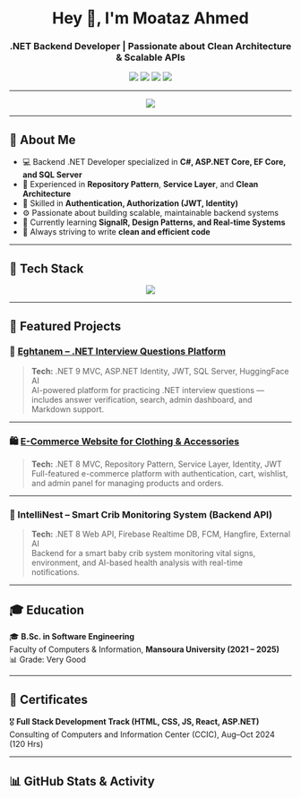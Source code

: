 <!-- Header Section -->
<h1 align="center">Hey 👋, I'm Moataz Ahmed</h1>
<h3 align="center">.NET Backend Developer | Passionate about Clean Architecture & Scalable APIs</h3>

<p align="center">
  <a href="mailto:moataz45677@gmail.com"><img src="https://img.shields.io/badge/Email-moataz45677@gmail.com-red?style=for-the-badge&logo=gmail"></a>
  <a href="https://linkedin.com/in/moataz-ahmed-0a7016264"><img src="https://img.shields.io/badge/LinkedIn-Moataz%20Ahmed-blue?style=for-the-badge&logo=linkedin"></a>
  <a href="https://github.com/Moataz-74"><img src="https://img.shields.io/badge/GitHub-Moataz--74-black?style=for-the-badge&logo=github"></a>
  <a href="https://moataz-74.github.io/moataz-portfolio/"><img src="https://img.shields.io/badge/Portfolio-Visit-green?style=for-the-badge&logo=google-chrome"></a>
</p>

---

<!-- Typing animation -->
<p align="center">
  <img src="https://readme-typing-svg.demolab.com?font=Fira+Code&pause=1000&color=36BCF7&center=true&vCenter=true&width=600&lines=Backend+.NET+Developer;Clean+Architecture+Enthusiast;Building+Scalable+and+Secure+APIs;Lifelong+Learner+%26+Problem+Solver"/>
</p>

---

## 🧠 About Me  
- 💻 Backend .NET Developer specialized in **C#, ASP.NET Core, EF Core, and SQL Server**  
- 🧩 Experienced in **Repository Pattern**, **Service Layer**, and **Clean Architecture**  
- 🔐 Skilled in **Authentication, Authorization (JWT, Identity)**  
- ⚙️ Passionate about building scalable, maintainable backend systems  
- 🌱 Currently learning **SignalR, Design Patterns, and Real-time Systems**  
- 🎯 Always striving to write **clean and efficient code**

---

## 🧰 Tech Stack

<p align="center">
  <img src="https://skillicons.dev/icons?i=cs,dotnet,visualstudio,github,git,html,css,bootstrap,js,sqlserver,firebase,postman" />
</p>

---

## 🚀 Featured Projects

### 🧠 [Eghtanem – .NET Interview Questions Platform](http://eghtanem.runasp.net/)
> **Tech:** .NET 9 MVC, ASP.NET Identity, JWT, SQL Server, HuggingFace AI  
> AI-powered platform for practicing .NET interview questions — includes answer verification, search, admin dashboard, and Markdown support.

---

### 🛍️ [E-Commerce Website for Clothing & Accessories](http://dressupstore.runasp.net/)
> **Tech:** .NET 8 MVC, Repository Pattern, Service Layer, Identity, JWT  
> Full-featured e-commerce platform with authentication, cart, wishlist, and admin panel for managing products and orders.

---

### 🍼 IntelliNest – Smart Crib Monitoring System (Backend API)
> **Tech:** .NET 8 Web API, Firebase Realtime DB, FCM, Hangfire, External AI  
> Backend for a smart baby crib system monitoring vital signs, environment, and AI-based health analysis with real-time notifications.

---

## 🎓 Education
🎓 **B.Sc. in Software Engineering**  
Faculty of Computers & Information, **Mansoura University (2021 – 2025)**  
📊 Grade: Very Good  

---

## 🏅 Certificates
🎖️ **Full Stack Development Track (HTML, CSS, JS, React, ASP.NET)**  
Consulting of Computers and Information Center (CCIC), Aug–Oct 2024 (120 Hrs)

---

## 📊 GitHub Stats & Activity
<p align="center">
  <img src="https://github-readme-stats.vercel.app/api?username=Moataz-74&show_icons=true&theme=tokyoni_
